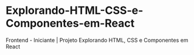 # Explorando-HTML-CSS-e-Componentes-em-React
Frontend - Iniciante | Projeto Explorando HTML, CSS e Componentes em React
